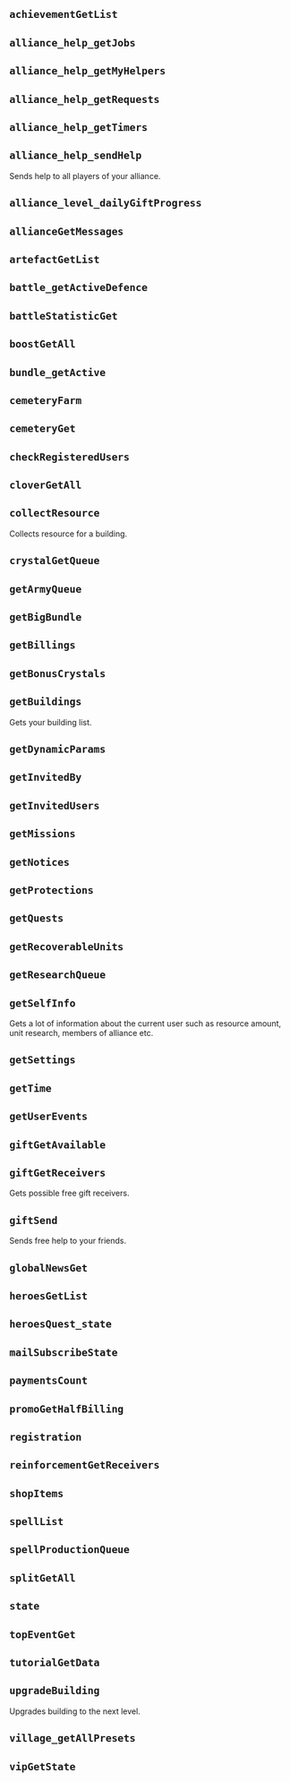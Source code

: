 ## `achievementGetList`
## `alliance_help_getJobs`
## `alliance_help_getMyHelpers`
## `alliance_help_getRequests`
## `alliance_help_getTimers`

## `alliance_help_sendHelp`

Sends help to all players of your alliance.

## `alliance_level_dailyGiftProgress`
## `allianceGetMessages`
## `artefactGetList`
## `battle_getActiveDefence`
## `battleStatisticGet`
## `boostGetAll`
## `bundle_getActive`
## `cemeteryFarm`
## `cemeteryGet`
## `checkRegisteredUsers`
## `cloverGetAll`

## `collectResource`

Collects resource for a building.

## `crystalGetQueue`
## `getArmyQueue`
## `getBigBundle`
## `getBillings`
## `getBonusCrystals`

## `getBuildings`

Gets your building list.

## `getDynamicParams`
## `getInvitedBy`
## `getInvitedUsers`
## `getMissions`
## `getNotices`
## `getProtections`
## `getQuests`
## `getRecoverableUnits`
## `getResearchQueue`

## `getSelfInfo`

Gets a lot of information about the current user such as resource amount, unit research, members of alliance etc.

## `getSettings`
## `getTime`
## `getUserEvents`
## `giftGetAvailable`

## `giftGetReceivers`

Gets possible free gift receivers.

## `giftSend`

Sends free help to your friends.

## `globalNewsGet`
## `heroesGetList`
## `heroesQuest_state`
## `mailSubscribeState`
## `paymentsCount`
## `promoGetHalfBilling`
## `registration`
## `reinforcementGetReceivers`
## `shopItems`
## `spellList`
## `spellProductionQueue`
## `splitGetAll`
## `state`
## `topEventGet`
## `tutorialGetData`

## `upgradeBuilding`

Upgrades building to the next level.

## `village_getAllPresets`
## `vipGetState`
